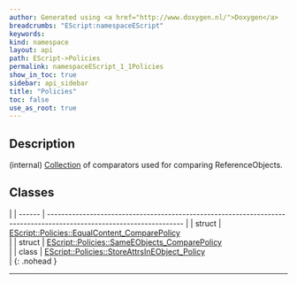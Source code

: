 ```yaml
---
author: Generated using <a href="http://www.doxygen.nl/">Doxygen</a>
breadcrumbs: "EScript:namespaceEScript"
keywords: 
kind: namespace
layout: api
path: EScript->Policies
permalink: namespaceEScript_1_1Policies
show_in_toc: true
sidebar: api_sidebar
title: "Policies"
toc: false
use_as_root: true
---
```


## Description

(internal) [Collection](classEScript_1_1Collection) of comparators used for comparing ReferenceObjects.



## Classes

|
| ------ | -------------------------------------------------------------------------------------------------------------------- | 
| struct | [EScript::Policies::EqualContent_ComparePolicy](structEScript_1_1Policies_1_1EqualContent%5F%5FComparePolicy) <br/>  | 
| struct | [EScript::Policies::SameEObjects_ComparePolicy](structEScript_1_1Policies_1_1SameEObjects%5F%5FComparePolicy) <br/>  | 
| class  | [EScript::Policies::StoreAttrsInEObject_Policy](classEScript_1_1Policies_1_1StoreAttrsInEObject%5F%5FPolicy) <br/>   | 
{: .nohead }

-------------------------------------------------------------------

